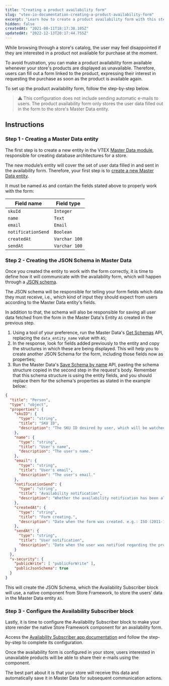 ```yaml
---
title: "Creating a product availability form"
slug: "vtex-io-documentation-creating-a-product-availability-form"
excerpt: "Learn how to create a product availability form with this step-by-step guide."
hidden: false
createdAt: "2021-08-11T18:17:38.105Z"
updatedAt: "2022-12-13T20:17:44.755Z"
---
```

While browsing through a store's catalog, the user may feel disappointed if they are interested in a product not available for purchase at the moment.

To avoid frustration, you can make a product availability form available whenever your store's products are displayed as unavailable. Therefore, users can fill out a form linked to the product, expressing their interest in requesting the purchase as soon as the product is available again.

To set up the product availability form, follow the step-by-step below.

>⚠️ This configuration does not include sending automatic e-mails to users. The product availability form only stores the user data filled out in the form to the store's Master Data entity.

## Instructions

### Step 1 - Creating a Master Data entity

The first step is to create a new entity in the VTEX [Master Data module](https://help.vtex.com/tutorial/what-is-master-data--4otjBnR27u4WUIciQsmkAw?locale=en), responsible for creating database architectures for a store.

The new module’s entity will cover the set of user data filled in and sent in the availability form. Therefore, your first step is to [create a new Master Data entity](https://help.vtex.com/tutorial/creating-data-entity--tutorials_1265).

It must be named  `AS` and contain the fields stated above to properly work with the form:

| Field name | Field type |
| ------| ------ |
| `skuId`  | `Integer` |
| `name`   | `Text` |
| `email`  | `Email` |
| `notificationSend` | `Boolean` |                                     |
| `createdAt`   | `Varchar 100` |
| `sendAt`     | `Varchar 100` |

### Step 2 - Creating the JSON Schema in Master Data

Once you created the entity to work with the form correctly, it is time to define how it will communicate with the availability form, which will happen through a [JSON schema](https://json-schema.org/understanding-json-schema/).

The JSON schema will be responsible for telling your form fields which data they must receive, i.e., which kind of input they should expect from users according to the Master Data entity's fields.

In addition to that, the schema will also be responsible for saving all user data fetched from the form in the Master Data's Entity  `AS` created in the previous step.

1. Using a tool of your preference,  run the  Master Data's [Get Schemas](https://developers.vtex.com/docs/api-reference/master-data-api-v2#get-/api/dataentities/-dataEntityName-/schemas) API, replacing the  `data_entity_name`  value with `AS`;
2. In the response, look for fields added previously to the entity and copy the structures in which these are being displayed. This will help you to create another JSON Schema for the form, including those fields now as properties;
3. Run the Master Data's  [Save Schema by name](https://developers.vtex.com/docs/api-reference/master-data-api-v2#put-/api/dataentities/-dataEntityName-/schemas/-schemaName-)  API, pasting the schema structure copied in the second step in the request's body. Remember that this schema structure is using the entity fields, and you should replace them for the schema's properties as stated in the example below:

```JSON
{
  "title": "Person",
  "type": "object",
  "properties": {
    "skuID": {
      "type": "string",
      "title": "SKU ID",
      "description": "The SKU ID desired by user, which will be watched for changes in the product quantity."
    },
    "name": {
      "type": "string",
      "title": "User's name",
      "description": "The user's name."
    },
    "email": {
      "type": "string",
      "title": "User's email",
      "description": "The user's email."
    },
    "notificationSend": {
      "type": "string",
      "title": "Availability notification",
      "description": "Whether the availability notification has been already sent or not."
    },
    "createdAt": {
      "type": "string",
      "title": "Form creating.",
      "description": "Date when the form was created. e.g.: ISO (2011-10-05T14:48:00.000Z)."
    },
    "sendAt": {
      "type": "string",
      "title": "User notification",
      "description": "Date when the user was notified regarding the product availability. e.g.: ISO (2011-10-05T14:48:00.000Z)."
    }
  },  
  "v-security": {
    "publicWrite": [ "publicForWrite" ],
    "publicJsonSchema": true
  }
}
```

This will create the JSON Schema, which the Availability Subscriber block will use, a native component from Store Framework, to store the users’ data in the Master Data entity `AS`.

### Step 3 - Configure the Availability Subscriber block

Lastly, it is time to configure the Availability Subscriber block to make your store render the native Store Framework component for an availability form.

Access the  [Availability Subscriber app documentation](https://developers.vtex.com/docs/guides/vtex-store-components-availabilitysubscriber)  and follow the step-by-step to complete its configuration.

Once the availability form is configured in your store, users interested in unavailable products will be able to share their e-mails using the component.

The best part about it is that your store will receive this data and automatically save it in Master Data for subsequent communication actions.
